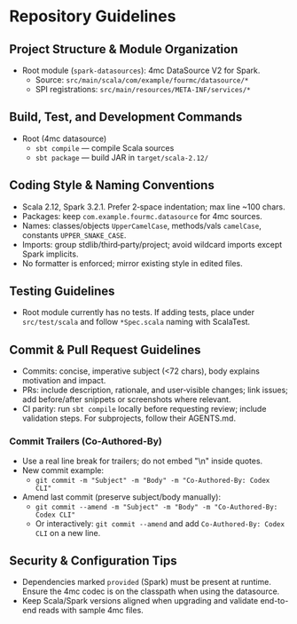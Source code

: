 # Repository Guidelines

## Project Structure & Module Organization
- Root module (`spark-datasources`): 4mc DataSource V2 for Spark.
  - Source: `src/main/scala/com/example/fourmc/datasource/*`
  - SPI registrations: `src/main/resources/META-INF/services/*`

## Build, Test, and Development Commands
- Root (4mc datasource)
  - `sbt compile` — compile Scala sources
  - `sbt package` — build JAR in `target/scala-2.12/`

## Coding Style & Naming Conventions
- Scala 2.12, Spark 3.2.1. Prefer 2‑space indentation; max line ~100 chars.
- Packages: keep `com.example.fourmc.datasource` for 4mc sources.
- Names: classes/objects `UpperCamelCase`, methods/vals `camelCase`, constants `UPPER_SNAKE_CASE`.
- Imports: group stdlib/third‑party/project; avoid wildcard imports except Spark implicits.
- No formatter is enforced; mirror existing style in edited files.

## Testing Guidelines
- Root module currently has no tests. If adding tests, place under `src/test/scala` and follow `*Spec.scala` naming with ScalaTest.

## Commit & Pull Request Guidelines
- Commits: concise, imperative subject (<72 chars), body explains motivation and impact.
- PRs: include description, rationale, and user‑visible changes; link issues; add before/after snippets or screenshots where relevant.
- CI parity: run `sbt compile` locally before requesting review; include validation steps. For subprojects, follow their AGENTS.md.

### Commit Trailers (Co-Authored-By)
- Use a real line break for trailers; do not embed "\n" inside quotes.
- New commit example:
  - `git commit -m "Subject" -m "Body" -m "Co-Authored-By: Codex CLI"`
- Amend last commit (preserve subject/body manually):
  - `git commit --amend -m "Subject" -m "Body" -m "Co-Authored-By: Codex CLI"`
  - Or interactively: `git commit --amend` and add `Co-Authored-By: Codex CLI` on a new line.

## Security & Configuration Tips
- Dependencies marked `provided` (Spark) must be present at runtime. Ensure the 4mc codec is on the classpath when using the datasource.
- Keep Scala/Spark versions aligned when upgrading and validate end-to-end reads with sample 4mc files.
